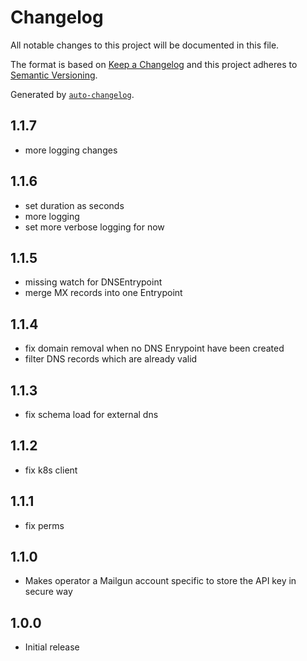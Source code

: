 # Changelog

All notable changes to this project will be documented in this file.

The format is based on [Keep a Changelog](https://keepachangelog.com/en/1.0.0/)
and this project adheres to [Semantic Versioning](https://semver.org/spec/v2.0.0.html).

Generated by [`auto-changelog`](https://github.com/CookPete/auto-changelog).

## 1.1.7

- more logging changes

## 1.1.6

- set duration as seconds
- more logging
- set more verbose logging for now

## 1.1.5

- missing watch for DNSEntrypoint
- merge MX records into one Entrypoint

## 1.1.4

- fix domain removal when no DNS Enrypoint have been created
- filter DNS records which are already valid

## 1.1.3

- fix schema load for external dns

## 1.1.2

- fix k8s client

## 1.1.1

- fix perms

## 1.1.0

- Makes operator a Mailgun account specific to store the API key in secure way

## 1.0.0

- Initial release
